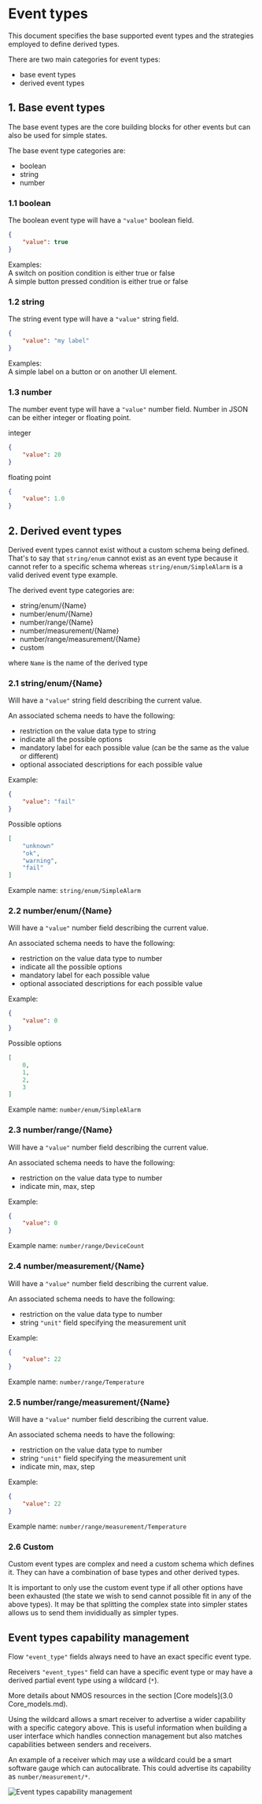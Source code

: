 # Event types

This document specifies the base supported event types and the strategies employed to define derived types.

There are two main categories for event types:

* base event types
* derived event types

## 1. Base event types

The base event types are the core building blocks for other events but can also be used for simple states.

The base event type categories are:

* boolean
* string
* number

### 1.1 boolean

The boolean event type will have a `"value"` boolean field.

```json
{
    "value": true
}
```

Examples:  
A switch on position condition is either true or false  
A simple button pressed condition is either true or false

### 1.2 string

The string event type will have a `"value"` string field.

```json
{
    "value": "my label"
}
```

Examples:  
A simple label on a button or on another UI element.

### 1.3 number

The number event type will have a `"value"` number field. Number in JSON can be either integer or floating point.

integer

```json
{
    "value": 20
}
```

floating point

```json
{
    "value": 1.0
}
```

## 2. Derived event types

Derived event types cannot exist without a custom schema being defined. That's to say that `string/enum` cannot exist as an event type because it cannot refer to a specific schema whereas `string/enum/SimpleAlarm` is a valid derived event type example.

The derived event type categories are:

* string/enum/{Name}
* number/enum/{Name}
* number/range/{Name}
* number/measurement/{Name}
* number/range/measurement/{Name}
* custom

where `Name` is the name of the derived type

### 2.1 string/enum/{Name}

Will have a `"value"` string field describing the current value.

An associated schema needs to have the following:

* restriction on the value data type to string
* indicate all the possible options
* mandatory label for each possible value (can be the same as the value or different)
* optional associated descriptions for each possible value

Example:  

```json
{
    "value": "fail"
}
```

Possible options

```json
[
    "unknown"
    "ok",
    "warning",
    "fail"
]
```

Example name: `string/enum/SimpleAlarm`

### 2.2 number/enum/{Name}

Will have a `"value"` number field describing the current value.

An associated schema needs to have the following:

* restriction on the value data type to number
* indicate all the possible options
* mandatory label for each possible value
* optional associated descriptions for each possible value

Example:  

```json
{
    "value": 0
}
```

Possible options

```json
[
    0,
    1,
    2,
    3
]
```

Example name: `number/enum/SimpleAlarm`

### 2.3 number/range/{Name}

Will have a `"value"` number field describing the current value.

An associated schema needs to have the following:

* restriction on the value data type to number
* indicate min, max, step

Example:  

```json
{
    "value": 0
}
```

Example name: `number/range/DeviceCount`

### 2.4 number/measurement/{Name}

Will have a `"value"` number field describing the current value.

An associated schema needs to have the following:

* restriction on the value data type to number
* string `"unit"` field specifying the measurement unit

Example:  

```json
{
    "value": 22
}
```

Example name: `number/range/Temperature`

### 2.5 number/range/measurement/{Name}

Will have a `"value"` number field describing the current value.

An associated schema needs to have the following:

* restriction on the value data type to number
* string `"unit"` field specifying the measurement unit
* indicate min, max, step

Example:  

```json
{
    "value": 22
}
```

Example name: `number/range/measurement/Temperature`

### 2.6 Custom

Custom event types are complex and need a custom schema which defines it. They can have a combination of base types and other derived types.

It is important to only use the custom event type if all other options have been exhausted (the state we wish to send cannot possible fit in any of the above types). It may be that splitting the complex state into simpler states allows us to send them invididually as simpler types.

## Event types capability management

Flow `"event_type"` fields always need to have an exact specific event type.

Receivers `"event_types"` field can have a specific event type or may have a derived partial event type using a wildcard (`*`).

More details about NMOS resources in the section [Core models](3.0 Core_models.md).

Using the wildcard allows a smart receiver to advertise a wider capability with a specific category above. This is useful information when building a user interface which handles connection management but also matches capabilities between senders and receivers.

An example of a receiver which may use a wildcard could be a smart software gauge which can autocalibrate. This could advertise its capability as `number/measurement/*`.

![Event types capability management](images/event-types-capability-management.png)

